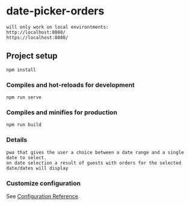 # date-picker-orders
```
will only work on local environtments:
http://localhost:8080/
https://localhost:8080/
```

## Project setup
```
npm install
```

### Compiles and hot-reloads for development
```
npm run serve
```

### Compiles and minifies for production
```
npm run build
```

### Details
```
pwa that gives the user a choice between a date range and a single date to select.
on date selection a result of guests with orders for the selected date/dates will display
```

### Customize configuration
See [Configuration Reference](https://cli.vuejs.org/config/).
